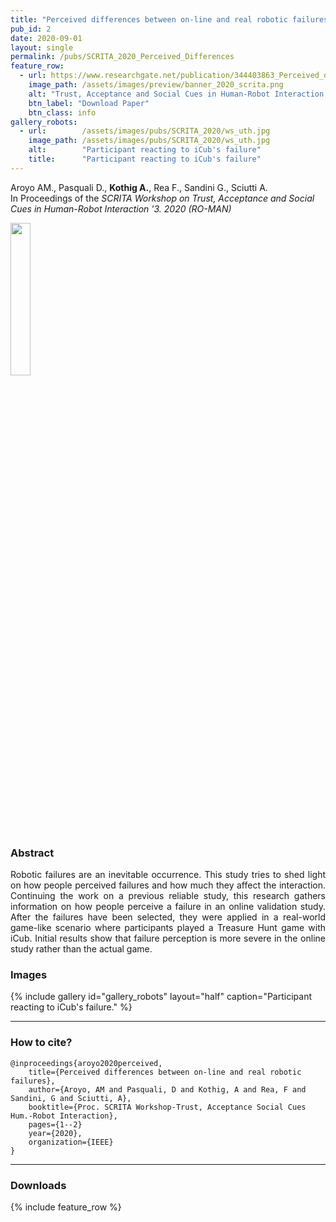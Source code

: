 ```yaml
---
title: "Perceived differences between on-line and real robotic failures"
pub_id: 2
date: 2020-09-01
layout: single
permalink: /pubs/SCRITA_2020_Perceived_Differences
feature_row:
  - url: https://www.researchgate.net/publication/344403863_Perceived_differences_between_on-line_and_real_robotic_failures
    image_path: /assets/images/preview/banner_2020_scrita.png
    alt: "Trust, Acceptance and Social Cues in Human-Robot Interaction 2019"
    btn_label: "Download Paper"
    btn_class: info
gallery_robots:
  - url:        /assets/images/pubs/SCRITA_2020/ws_uth.jpg
    image_path: /assets/images/pubs/SCRITA_2020/ws_uth.jpg
    alt:        "Participant reacting to iCub's failure"
    title:      "Participant reacting to iCub's failure"
---
```


Aroyo AM., Pasquali D., **Kothig A.**, Rea F., Sandini G., Sciutti A. <br /> In Proceedings of the *SCRITA Workshop on Trust, Acceptance and Social Cues in Human-Robot Interaction '3. 2020 (RO-MAN)*

<a href="https://scrita.herts.ac.uk/2020/">
<img width="25%" src="{{ site.url }}{{ site.baseurl }}/assets/images/conferences/ro-man2020.png">
</a>


### Abstract
<div style="text-align: justify">
Robotic failures are an inevitable occurrence. This study tries to shed light on how people perceived failures and how much they affect the interaction. Continuing the work on a previous reliable study, this research gathers information on how people perceive a failure in an online validation study. After the failures have been selected, they were applied in a real-world game-like scenario where participants played a Treasure Hunt game with iCub. Initial results show that failure perception is more severe in the online study rather than the actual game.
</div>


### Images
{% include gallery id="gallery_robots" layout="half" caption="Participant reacting to iCub's failure." %}


---

### How to cite?

```
@inproceedings{aroyo2020perceived,
    title={Perceived differences between on-line and real robotic failures},
    author={Aroyo, AM and Pasquali, D and Kothig, A and Rea, F and Sandini, G and Sciutti, A},
    booktitle={Proc. SCRITA Workshop-Trust, Acceptance Social Cues Hum.-Robot Interaction},
    pages={1--2}
    year={2020},
    organization={IEEE}
}
```
---

### Downloads

{% include feature_row %}
